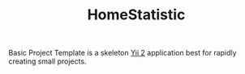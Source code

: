 <p align="center">
    <h1 align="center">HomeStatistic</h1>
    <br>
</p>

Basic Project Template is a skeleton [Yii 2](http://www.yiiframework.com/) application best for
rapidly creating small projects.